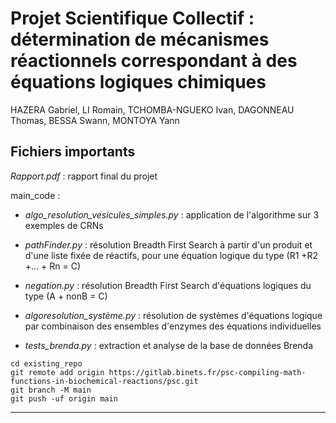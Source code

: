 # Projet Scientifique Collectif : détermination de mécanismes réactionnels correspondant à des équations logiques chimiques

HAZERA Gabriel, LI Romain, TCHOMBA-NGUEKO Ivan, DAGONNEAU Thomas, BESSA Swann, MONTOYA Yann


## Fichiers importants
*Rapport.pdf* : rapport final du projet

main_code :

* *algo_resolution_vesicules_simples.py* : application de l'algorithme sur 3 exemples de CRNs

* *pathFinder.py* : résolution Breadth First Search à partir d'un produit et d'une liste fixée de réactifs, pour une équation logique du type (R1 +R2 +... + Rn = C)

* *negation.py* : résolution Breadth First Search d'équations logiques du type (A + nonB = C)

* *algoresolution_système.py* : résolution de systèmes d'équations logique par combinaison des ensembles d'enzymes des équations individuelles

* *tests_brenda.py* : extraction et analyse de la base de données Brenda

```
cd existing_repo
git remote add origin https://gitlab.binets.fr/psc-compiling-math-functions-in-biochemical-reactions/psc.git
git branch -M main
git push -uf origin main
```

***
